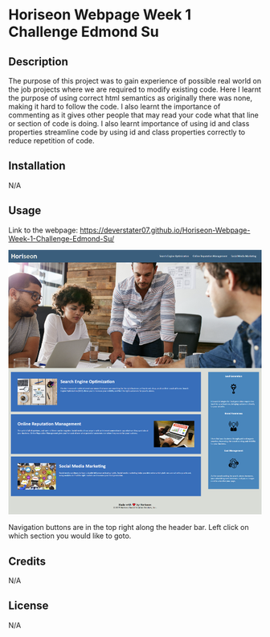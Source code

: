# Horiseon Webpage Week 1 Challenge Edmond Su

## Description

The purpose of this project was to gain experience of possible real world on the job projects where we are required to modify existing code. Here I learnt the purpose of using correct html semantics as originally there was none, making it hard to follow the code. I also learnt the importance of commenting as it gives other people that may read your code what that line or section of code is doing. I also learnt importance of using id and class properties  streamline code by using id and class properties correctly to reduce repetition of code.

## Installation

N/A

## Usage
Link to the webpage: https://deverstater07.github.io/Horiseon-Webpage-Week-1-Challenge-Edmond-Su/

![Webpage Screenshot](assets/images/Webpage-Screenshot.png)

Navigation buttons are in the top right along the header bar. Left click on which section you would like to goto.

## Credits

N/A

## License

N/A